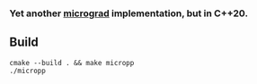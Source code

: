 ### Yet another [micrograd](https://github.com/karpathy/micrograd) implementation, but in C++20. 

## Build 
```
cmake --build . && make micropp
./micropp
```
